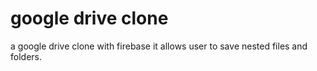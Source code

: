 # google drive clone
a google drive clone with firebase it allows user to save nested files and folders.


